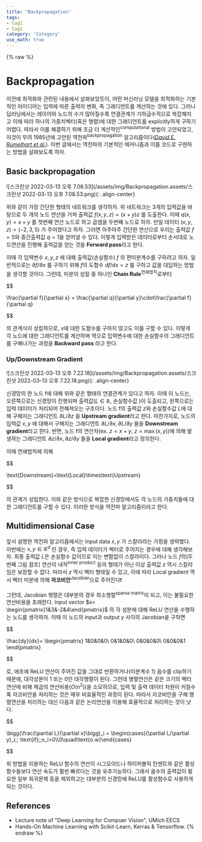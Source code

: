 ```yaml
---
title: "Backpropagation"
tags:
- tag1
- tag2
category: 'Category'
use_math: true
---
```

{% raw %}
# Backpropagation

이전에 최적화와 관련된 내용에서 살펴보았듯이, 어떤 머신러닝 모델을 최적화하는 기본적인 아이디어는 입력에 따른 출력의 변화, 즉 그래디언트를 계산하는 것에 있다. 그러나 딥러닝에서는 레이어와 노드의 수가 많아질수록 연결관계가 기하급수적으로 복잡해지고 이에 따라 하나의 가중치벡터(혹은 행렬)에 대한 그래디언트를 explicitly하게 구하기 어렵다. 따라서 이를 해결하기 위해 조금 더 계산적인<sup>computational</sup> 방법이 고안되었고, 이것이 무려 1985년에 고안된 역전파<sup>backpropagation</sup> 알고리즘이다([*David E. Rumelhart et al.*](https://apps.dtic.mil/sti/pdfs/ADA164453.pdf)). 이번 글에서는 역전파의 기본적인 메커니즘과 이를 코드로 구현하는 방법을 살펴보도록 하자.

## Basic backpropagation

![스크린샷 2022-03-13 오후 7.08.53](/assets/img/Backpropagation.assets/스크린샷 2022-03-13 오후 7.08.53.png){: .align-center}

위와 같이 가장 간단한 형태의 네트워크를 생각하자. 위 네트워크는 3개의 입력값을 바탕으로 두 개의 노드 연산을 거쳐 출력값 $f(x,y,z)=(x+y)z$ 를 도출한다. 이때 $q(x,y)=x+y$ 를 첫번째 연산 노드로 하고 곱셈을 두번째 노드로 하자. 만일 데이터 $(x,y,z)=(-2,3,5)$ 가 주어졌다고 하자. 그러면 아주아주 간단한 연산으로 우리는 출력값 $f=5$와 중간출력값 $q=1$을 얻어낼 수 있다. 이렇게 입력받은 데이터로부터 순서대로 노드연산을 진행해 출력값을 얻는 것을 **Forward pass**라고 한다.

이때 각 입력변수 $x,y,z$ 에 대해 출력값(손실함수) $f$ 의 편미분계수를 구하려고 하자. 일반적으로는 $\partial f/\partial x$ 를 구하기 위해 $f$의 도함수 $df/dx=z$ 를 구하고 값을 대입하는 방법을 생각할 것이다. 그런데, 미분의 성질 중 하나인 **Chain Rule**<sup>연쇄법칙</sup>로부터 

$$

\frac{\partial f}{\partial x} = \frac{\partial q}{\partial y}\cdot\frac{\partial f}{\partial q}

$$

의 관계식이 성립하므로, $x$에 대한 도함수를 구하지 않고도 이를 구할 수 있다. 이렇게 각 노드에 대한 그래디언트를 계산하며 역으로 입력변수에 대한 손실함수의 그래디언트를 구해나가는 과정을 **Backward pass** 라고 한다.

### Up/Downstream Gradient

![스크린샷 2022-03-13 오후 7.22.18](/assets/img/Backpropagation.assets/스크린샷 2022-03-13 오후 7.22.18.png){: .align-center}

신경망의 한 노드 f에 대해 위와 같은 형태의 연결관계가 있다고 하자. 이때 이 노드는, 오른쪽으로는 신경망이 진행되며 출력값($L\in\mathbb R$, 손실함수값 )이 도출되고, 왼쪽으로는 입력 데이터가 처리되어 전해져오는 구조이다. 노드 f의 출력값 $z$와 손실함수값 $L$에 대해 구해지는 그래디언트 $\partial L/\partial z$ 을 **Upstream gradient**라고 한다. 마찬가지로, 노드의 입력값 $x,y$ 에 대해서 구해지는 그래디언트 $\partial L/\partial x, \partial L/\partial y$ 들을 **Downstream gradient**라고 한다. 반면, 노드 f의 연산자(ex. $z=x+y$, $z=\max(x,y)$)에 의해 발생하는 그래디언트 $\partial z/\partial x, \partial z/\partial y$ 들을 **Local gradient**라고 정의한다.

이때 연쇄법칙에 의해

$$

\text{Downstream}=\text{Local}\times\text{Upstream}

$$

의 관계가 성립한다. 이와 같은 방식으로 복잡한 신경망에서도 각 노드의 가중치들에 대한 그래디언트를 구할 수 있다. 이러한 방식을 역전파 알고리즘이라고 한다.

## Multidimensional Case

앞서 설명한 역전파 알고리즘에서는 Input data $x,y$ 가 스칼라라는 가정을 생략했다. 이번에는 $x,y\in\mathbb R^d$ 인 경우, 즉 입력 데이터가 벡터로 주어지는 경우에 대해 생각해보자. 최종 출력값 $L$은 손실함수 값이므로 이는 변함없이 스칼라이다. 그러나 노드 $f$의(두 번째 그림 참조) 연산이 내적<sup>inner product</sup> 등의 형태가 아닌 이상 출력값 $z$ 역시 스칼라임은 보장할 수 없다. 따라서 $z$ 역시 벡터 형태일 수 있고, 이에 따라 Local gradient 역시 벡터 미분에 의해 **자코비안**<sup>Jacobian</sup>으로 주어진다❗️

그런데, Jacobian 행렬은 대부분의 경우 희소행렬<sup>sparse matrix</sup>이 되고, 이는 불필요한 연산비용을 초래한다. Input vector $x= \begin{pmatrix}1&3&-2&4\end{pmatrix}$ 의 각 성분에 대해 ReLU 연산을 수행하는 노드를 생각하자. 이때 이 노드의 input과 output $y$ 사이의 Jacobian을 구하면

$$

\frac{dy}{dx}=
\begin{pmatrix}
1&0&0&0\\
0&1&0&0\\
0&0&0&0\\
0&0&0&1
\end{pmatrix}

$$

로, 애초에 ReLU 연산이 주어진 값을 그대로 반환하거나(미분계수 1) 음수를 clip하기 때문에, 대각성분이 1 또는 0인 대각행렬이 된다. 그런데 행렬연산은 같은 크기의 벡터 연산에 비해 제곱의 연산비용($O(n^2)$)을 소모하므로, 입력 및 출력 데이터 차원이 커질수록 자코비안을 처리하는 것은 매우 비효율적인 과정이 된다. 따라서 자코비안을 구해 행렬연산을 처리하는 대신 다음과 같은 논리연산을 이용해 효율적으로 처리하는 것이 낫다.

$$

\bigg(\frac{\partial L}{\partial x}\bigg)_i = \begin{cases}(\partial L/\partial y)_i\;\; \text{if}\;\;x_i>0\\\\0\quad\text{o.w}\end{cases}

$$

위 방법을 이용하는 ReLU 함수의 연산이 시그모이드나 하이퍼볼릭 탄젠트와 같은 활성함수들보다 연산 속도가 훨씬 빠르다는 것을 유추가능하다. 그래서 음수의 출력값이 필요한 일부 회귀문제 등을 제외하고는 대부분의 신경망에 ReLU를 활성함수로 사용하게 되는 것이다.









## References

- Lecture note of "Deep Learning for Compuer Vision", UMich EECS
- Hands-On Machine Learning with Scikit-Learn, Kerras & Tensorflow.
{% endraw %}